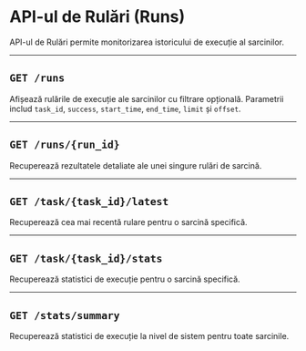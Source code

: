 # API-ul de Rulări (Runs)

API-ul de Rulări permite monitorizarea istoricului de execuție al sarcinilor.

---

## `GET /runs`

Afișează rulările de execuție ale sarcinilor cu filtrare opțională. Parametrii includ `task_id`, `success`, `start_time`, `end_time`, `limit` și `offset`.

---

## `GET /runs/{run_id}`

Recuperează rezultatele detaliate ale unei singure rulări de sarcină.

---

## `GET /task/{task_id}/latest`

Recuperează cea mai recentă rulare pentru o sarcină specifică.

---

## `GET /task/{task_id}/stats`

Recuperează statistici de execuție pentru o sarcină specifică.

---

## `GET /stats/summary`

Recuperează statistici de execuție la nivel de sistem pentru toate sarcinile.